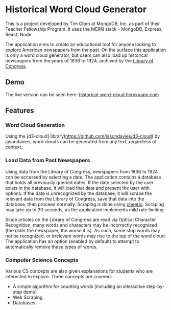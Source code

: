 # Historical Word Cloud Generator

This is a project developed by Tim Chen at MongoDB, Inc. as part of their Teacher Fellowship Program.  It uses the MERN stack - MongoDB, Express, React, Node.

The application aims to create an educational tool for anyone looking to explore American newspapers from the past. On the surface this application is only a word cloud generator, but users can also load up historical newspapers from the years of 1836 to 1924, archived by the [Library of Congress](http://chroniclingamerica.loc.gov/).

## Demo

The live version can be seen here: [historical-word-cloud.herokuapp.com](https://historical-word-cloud.herokuapp.com)

## Features

### Word Cloud Generation

Using the [d3-cloud] library(https://github.com/jasondavies/d3-cloud) by jasondavies, word clouds can be generated from any text, regardless of context.

### Load Data from Past Newspapers

Using data from the Library of Congress, newspapers from 1836 to 1924 can be accessed by selecting a date.  The application contains a database that holds all previously queried dates.  If the date selected by the user exists in the database, it will load that data and present the user with options.  If the date is unrecognized by the database, it will scrape the relevant data from the Library of Congress, save that data into the database, then proceed normally.  Scraping is done using [cheerio](https://github.com/cheeriojs/cheerio).  Scraping may take up to 30 seconds, as the application implements mild rate limiting.

Since articles on the Library of Congress are read via Optical Character Recognition, many words and characters may be incorrectly recognized (the older the newspaper, the worse it is).  As such, some stop words may not be recognized, or irrelevant words may rise to the top of the word cloud.  The application has an option (enabled by default) to attempt to automatically remove these types of words.

### Computer Science Concepts

Various CS concepts are also given explanations for students who are interested to explore.  Three concepts are covered:

* A simple algorithm for counting words (including an interactive step-by-step demo)
* Web Scraping
* Databases

